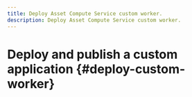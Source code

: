 ```yaml
---
title: Deploy Asset Compute Service custom worker.
description: Deploy Asset Compute Service custom worker.
---
```


# Deploy and publish a custom application {#deploy-custom-worker}
